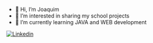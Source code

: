 - 👋 Hi, I’m Joaquim
- 👀 I’m interested in sharing my school projects
- 🌱 I’m currently learning JAVA and WEB development


<!---
AnaCJoaquim/AnaCJoaquim is a ✨ special ✨ repository because its `README.md` (this file) appears on your GitHub profile.
You can click the Preview link to take a look at your changes.
--->
[![Linkedin](https://img.shields.io/badge/LinkedIn-0077B5?style=for-the-badge&logo=linkedin&logoColor=white)](https://www.linkedin.com/in/ana-joaquim-a2262a247/)

